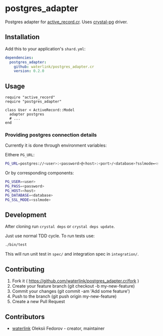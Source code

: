 # postgres_adapter

Postgres adapter for
[active_record.cr](https://github.com/waterlink/active_record.cr). Uses
[crystal-pg](https://github.com/will/crystal-pg) driver.

## Installation

Add this to your application's `shard.yml`:

```yaml
dependencies:
  postgres_adapter:
    github: waterlink/postgres_adapter.cr
    version: 0.2.0
```

## Usage

```crystal
require "active_record"
require "postgres_adapter"

class User < ActiveRecord::Model
  adapter postgres
  # ...
end
```

### Providing postgres connection details

Currently it is done through environment variables:

Eithere `PG_URL`:

```bash
PG_URL=postgres://<user>:<password>@<host>:<port>/<database>?sslmode=<sslmode>
```

Or by corresponding components:

```bash
PG_USER=<user>
PG_PASS=<password>
PG_HOST=<host>
PG_DATABASE=<database>
PG_SSL_MODE=<sslmode>
```

## Development

After cloning run `crystal deps` or `crystal deps update`.

Just use normal TDD cycle. To run tests use:

```bash
./bin/test
```

This will run unit test in `spec/` and integration spec in `integration/`.

## Contributing

1. Fork it ( https://github.com/waterlink/postgres_adapter.cr/fork )
2. Create your feature branch (git checkout -b my-new-feature)
3. Commit your changes (git commit -am 'Add some feature')
4. Push to the branch (git push origin my-new-feature)
5. Create a new Pull Request

## Contributors

- [waterlink](https://github.com/waterlink) Oleksii Fedorov - creator, maintainer
